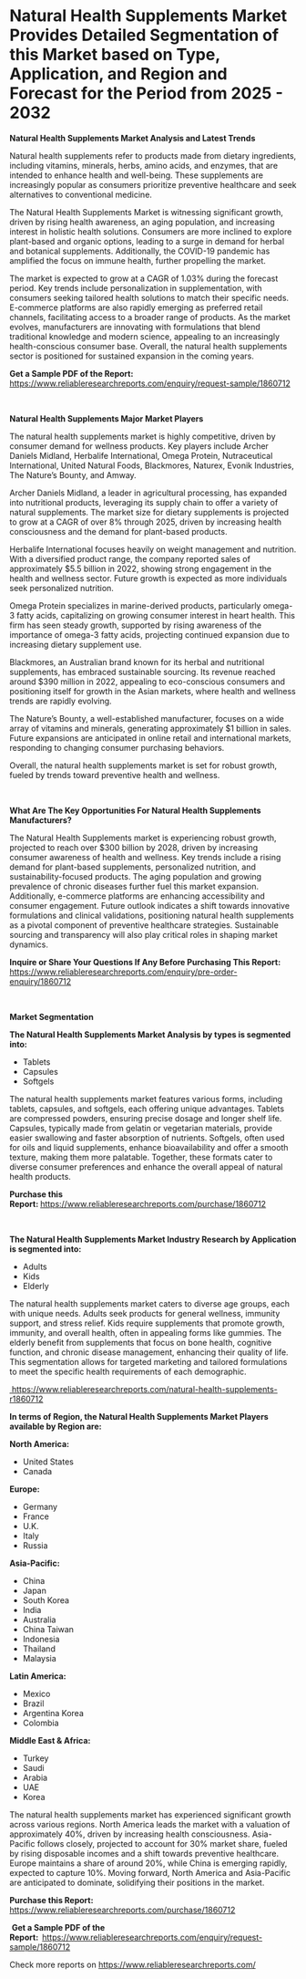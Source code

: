 <p><h1>Natural Health Supplements Market Provides Detailed Segmentation of this Market based on Type, Application, and Region and Forecast for the Period from 2025 - 2032</h1></p><p><strong>Natural Health Supplements Market Analysis and Latest Trends</strong></p>
<p><p>Natural health supplements refer to products made from dietary ingredients, including vitamins, minerals, herbs, amino acids, and enzymes, that are intended to enhance health and well-being. These supplements are increasingly popular as consumers prioritize preventive healthcare and seek alternatives to conventional medicine.</p><p>The Natural Health Supplements Market is witnessing significant growth, driven by rising health awareness, an aging population, and increasing interest in holistic health solutions. Consumers are more inclined to explore plant-based and organic options, leading to a surge in demand for herbal and botanical supplements. Additionally, the COVID-19 pandemic has amplified the focus on immune health, further propelling the market.</p><p>The market is expected to grow at a CAGR of 1.03% during the forecast period. Key trends include personalization in supplementation, with consumers seeking tailored health solutions to match their specific needs. E-commerce platforms are also rapidly emerging as preferred retail channels, facilitating access to a broader range of products. As the market evolves, manufacturers are innovating with formulations that blend traditional knowledge and modern science, appealing to an increasingly health-conscious consumer base. Overall, the natural health supplements sector is positioned for sustained expansion in the coming years.</p></p>
<p><strong>Get a Sample PDF of the Report:&nbsp;</strong> <a href="https://www.reliableresearchreports.com/enquiry/request-sample/1860712?utm_campaign=2954&utm_medium=2&utm_source=Github&utm_content=ia&utm_term=08032025&utm_id=natural-health-supplements">https://www.reliableresearchreports.com/enquiry/request-sample/1860712</a></p>
<p>&nbsp;</p>
<p><strong>Natural Health Supplements Major Market Players</strong></p>
<p><p>The natural health supplements market is highly competitive, driven by consumer demand for wellness products. Key players include Archer Daniels Midland, Herbalife International, Omega Protein, Nutraceutical International, United Natural Foods, Blackmores, Naturex, Evonik Industries, The Nature’s Bounty, and Amway. </p><p>Archer Daniels Midland, a leader in agricultural processing, has expanded into nutritional products, leveraging its supply chain to offer a variety of natural supplements. The market size for dietary supplements is projected to grow at a CAGR of over 8% through 2025, driven by increasing health consciousness and the demand for plant-based products.</p><p>Herbalife International focuses heavily on weight management and nutrition. With a diversified product range, the company reported sales of approximately $5.5 billion in 2022, showing strong engagement in the health and wellness sector. Future growth is expected as more individuals seek personalized nutrition.</p><p>Omega Protein specializes in marine-derived products, particularly omega-3 fatty acids, capitalizing on growing consumer interest in heart health. This firm has seen steady growth, supported by rising awareness of the importance of omega-3 fatty acids, projecting continued expansion due to increasing dietary supplement use.</p><p>Blackmores, an Australian brand known for its herbal and nutritional supplements, has embraced sustainable sourcing. Its revenue reached around $390 million in 2022, appealing to eco-conscious consumers and positioning itself for growth in the Asian markets, where health and wellness trends are rapidly evolving.</p><p>The Nature’s Bounty, a well-established manufacturer, focuses on a wide array of vitamins and minerals, generating approximately $1 billion in sales. Future expansions are anticipated in online retail and international markets, responding to changing consumer purchasing behaviors. </p><p>Overall, the natural health supplements market is set for robust growth, fueled by trends toward preventive health and wellness.</p></p>
<p>&nbsp;</p>
<p><strong>What Are The Key Opportunities For Natural Health Supplements Manufacturers?</strong></p>
<p><p>The Natural Health Supplements market is experiencing robust growth, projected to reach over $300 billion by 2028, driven by increasing consumer awareness of health and wellness. Key trends include a rising demand for plant-based supplements, personalized nutrition, and sustainability-focused products. The aging population and growing prevalence of chronic diseases further fuel this market expansion. Additionally, e-commerce platforms are enhancing accessibility and consumer engagement. Future outlook indicates a shift towards innovative formulations and clinical validations, positioning natural health supplements as a pivotal component of preventive healthcare strategies. Sustainable sourcing and transparency will also play critical roles in shaping market dynamics.</p></p>
<p><strong>Inquire or Share Your Questions If Any Before Purchasing This Report:</strong> <a href="https://www.reliableresearchreports.com/enquiry/pre-order-enquiry/1860712?utm_campaign=2954&utm_medium=2&utm_source=Github&utm_content=ia&utm_term=08032025&utm_id=natural-health-supplements">https://www.reliableresearchreports.com/enquiry/pre-order-enquiry/1860712</a></p>
<p>&nbsp;</p>
<p><strong>Market Segmentation</strong></p>
<p><strong>The Natural Health Supplements Market Analysis by types is segmented into:</strong></p>
<p><ul><li>Tablets</li><li>Capsules</li><li>Softgels</li></ul></p>
<p><p>The natural health supplements market features various forms, including tablets, capsules, and softgels, each offering unique advantages. Tablets are compressed powders, ensuring precise dosage and longer shelf life. Capsules, typically made from gelatin or vegetarian materials, provide easier swallowing and faster absorption of nutrients. Softgels, often used for oils and liquid supplements, enhance bioavailability and offer a smooth texture, making them more palatable. Together, these formats cater to diverse consumer preferences and enhance the overall appeal of natural health products.</p></p>
<p><strong>Purchase this Report:&nbsp;</strong><a href="https://www.reliableresearchreports.com/purchase/1860712?utm_campaign=2954&utm_medium=2&utm_source=Github&utm_content=ia&utm_term=08032025&utm_id=natural-health-supplements">https://www.reliableresearchreports.com/purchase/1860712</a></p>
<p>&nbsp;</p>
<p><strong>The Natural Health Supplements Market Industry Research by Application is segmented into:</strong></p>
<p><ul><li>Adults</li><li>Kids</li><li>Elderly</li></ul></p>
<p><p>The natural health supplements market caters to diverse age groups, each with unique needs. Adults seek products for general wellness, immunity support, and stress relief. Kids require supplements that promote growth, immunity, and overall health, often in appealing forms like gummies. The elderly benefit from supplements that focus on bone health, cognitive function, and chronic disease management, enhancing their quality of life. This segmentation allows for targeted marketing and tailored formulations to meet the specific health requirements of each demographic.</p></p>
<p><a href="https://www.reliableresearchreports.com/natural-health-supplements-r1860712?utm_campaign=2954&utm_medium=2&utm_source=Github&utm_content=ia&utm_term=08032025&utm_id=natural-health-supplements">&nbsp;https://www.reliableresearchreports.com/natural-health-supplements-r1860712</a></p>
<p><strong>In terms of Region, the Natural Health Supplements Market Players available by Region are:</strong></p>
<p>
    <p> <strong> North America: </strong>
        <ul>
            <li>United States</li>
            <li>Canada</li>
        </ul>
        </p> 
    <p> <strong> Europe: </strong>
        <ul>
            <li>Germany</li>
            <li>France</li>
            <li>U.K.</li>
            <li>Italy</li>
            <li>Russia</li>
        </ul>
        </p> 
    <p> <strong> Asia-Pacific: </strong>
        <ul>
            <li>China</li>
            <li>Japan</li>
            <li>South Korea</li>
            <li>India</li>
            <li>Australia</li>
            <li>China Taiwan</li>
            <li>Indonesia</li>
            <li>Thailand</li>
            <li>Malaysia</li>
        </ul>
        </p> 
    <p> <strong> Latin America: </strong>
        <ul>
            <li>Mexico</li>
            <li>Brazil</li>
            <li>Argentina Korea</li>
            <li>Colombia</li>
        </ul>
        </p> 
    <p> <strong> Middle East & Africa: </strong>
        <ul>
            <li>Turkey</li>
            <li>Saudi</li>
            <li>Arabia</li>
            <li>UAE</li>
            <li>Korea</li>
        </ul>
    </p>
    </p>
<p><p>The natural health supplements market has experienced significant growth across various regions. North America leads the market with a valuation of approximately 40%, driven by increasing health consciousness. Asia-Pacific follows closely, projected to account for 30% market share, fueled by rising disposable incomes and a shift towards preventive healthcare. Europe maintains a share of around 20%, while China is emerging rapidly, expected to capture 10%. Moving forward, North America and Asia-Pacific are anticipated to dominate, solidifying their positions in the market.</p></p>
<p><strong>Purchase this Report: </strong><a href="https://www.reliableresearchreports.com/purchase/1860712?utm_campaign=2954&utm_medium=2&utm_source=Github&utm_content=ia&utm_term=08032025&utm_id=natural-health-supplements">https://www.reliableresearchreports.com/purchase/1860712</a></p>
<p>&nbsp;<strong>Get a Sample PDF of the Report:&nbsp;&nbsp;</strong><a href="https://www.reliableresearchreports.com/enquiry/request-sample/1860712?utm_campaign=2954&utm_medium=2&utm_source=Github&utm_content=ia&utm_term=08032025&utm_id=natural-health-supplements">https://www.reliableresearchreports.com/enquiry/request-sample/1860712</a></p>
<p><strong></strong></p>
<p>Check more reports on <a href="https://www.reliableresearchreports.com/?utm_campaign=2954&utm_medium=2&utm_source=Github&utm_content=ia&utm_term=08032025&utm_id=natural-health-supplements">https://www.reliableresearchreports.com/</a></p>
